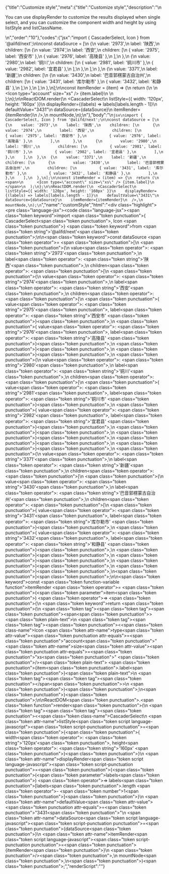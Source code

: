 {"title":"Customize style","meta":{"title":"Customize style","description":"\n<p>You can use displayRender to customize the results displayed when single select, and you can customize the component width and height by using listStyle and listClassName.</p>\n","order":"10"},"codes":{"jsx":"import { CascaderSelect, Icon } from '@alifd/next';\n\nconst dataSource = [\n  {\n    value: '2973',\n    label: '陕西',\n    children: [\n      {\n        value: '2974',\n        label: '西安',\n        children: [\n          { value: '2975', label: '西安市' },\n          { value: '2976', label: '高陵县' },\n        ],\n      },\n      {\n        value: '2980',\n        label: '铜川',\n        children: [\n          { value: '2981', label: '铜川市' },\n          { value: '2982', label: '宜君县' },\n        ],\n      },\n    ],\n  },\n  {\n    value: '3371',\n    label: '新疆',\n    children: [\n      {\n        value: '3430',\n        label: '巴音郭楞蒙古自治州',\n        children: [\n          { value: '3431', label: '库尔勒市' },\n          { value: '3432', label: '和静县' },\n        ],\n      },\n    ],\n  },\n];\n\nconst itemRender = (item) => {\n  return (\n    <span>\n      <Icon type=\"account\" size=\"xs\" /> {item.label}\n    </span>\n  );\n};\n\nReactDOM.render(\n  <CascaderSelect\n    listStyle={{ width: '120px', height: '160px' }}\n    displayRender={(labels) => labels[labels.length - 1]}\n    defaultValue=\"3431\"\n    dataSource={dataSource}\n    itemRender={itemRender}\n  />,\n  mountNode,\n);\n"},"body":"\n````jsx\nimport { CascaderSelect, Icon } from '@alifd/next';\n\nconst dataSource = [\n  {\n    value: '2973',\n    label: '陕西',\n    children: [\n      {\n        value: '2974',\n        label: '西安',\n        children: [\n          { value: '2975', label: '西安市' },\n          { value: '2976', label: '高陵县' },\n        ],\n      },\n      {\n        value: '2980',\n        label: '铜川',\n        children: [\n          { value: '2981', label: '铜川市' },\n          { value: '2982', label: '宜君县' },\n        ],\n      },\n    ],\n  },\n  {\n    value: '3371',\n    label: '新疆',\n    children: [\n      {\n        value: '3430',\n        label: '巴音郭楞蒙古自治州',\n        children: [\n          { value: '3431', label: '库尔勒市' },\n          { value: '3432', label: '和静县' },\n        ],\n      },\n    ],\n  },\n];\n\nconst itemRender = (item) => {\n  return (\n    <span>\n      <Icon type=\"account\" size=\"xs\" /> {item.label}\n    </span>\n  );\n};\n\nReactDOM.render(\n  <CascaderSelect\n    listStyle={{ width: '120px', height: '160px' }}\n    displayRender={(labels) => labels[labels.length - 1]}\n    defaultValue=\"3431\"\n    dataSource={dataSource}\n    itemRender={itemRender}\n  />,\n  mountNode,\n);\n````","name":"customStyle","html":"<script>(function(){'use strict';\n\nvar _next = require('@alifd/next');\n\nvar dataSource = [{\n  value: '2973',\n  label: '陕西',\n  children: [{\n    value: '2974',\n    label: '西安',\n    children: [{ value: '2975', label: '西安市' }, { value: '2976', label: '高陵县' }]\n  }, {\n    value: '2980',\n    label: '铜川',\n    children: [{ value: '2981', label: '铜川市' }, { value: '2982', label: '宜君县' }]\n  }]\n}, {\n  value: '3371',\n  label: '新疆',\n  children: [{\n    value: '3430',\n    label: '巴音郭楞蒙古自治州',\n    children: [{ value: '3431', label: '库尔勒市' }, { value: '3432', label: '和静县' }]\n  }]\n}];\n\nvar itemRender = function itemRender(item) {\n  return React.createElement(\n    'span',\n    null,\n    React.createElement(_next.Icon, { type: 'account', size: 'xs' }),\n    ' ',\n    item.label\n  );\n};\n\nReactDOM.render(React.createElement(_next.CascaderSelect, {\n  listStyle: { width: '120px', height: '160px' },\n  displayRender: function displayRender(labels) {\n    return labels[labels.length - 1];\n  },\n  defaultValue: '3431',\n  dataSource: dataSource,\n  itemRender: itemRender\n}), mountNode);})()</script><div class=\"highlight\"><pre class=\"language-jsx\"><code class=\"language-jsx\"><span class=\"token keyword\">import</span> <span class=\"token punctuation\">{</span> CascaderSelect<span class=\"token punctuation\">,</span> Icon <span class=\"token punctuation\">}</span> <span class=\"token keyword\">from</span> <span class=\"token string\">'@alifd/next'</span><span class=\"token punctuation\">;</span>\n\n<span class=\"token keyword\">const</span> dataSource <span class=\"token operator\">=</span> <span class=\"token punctuation\">[</span>\n  <span class=\"token punctuation\">{</span>\n    value<span class=\"token operator\">:</span> <span class=\"token string\">'2973'</span><span class=\"token punctuation\">,</span>\n    label<span class=\"token operator\">:</span> <span class=\"token string\">'陕西'</span><span class=\"token punctuation\">,</span>\n    children<span class=\"token operator\">:</span> <span class=\"token punctuation\">[</span>\n      <span class=\"token punctuation\">{</span>\n        value<span class=\"token operator\">:</span> <span class=\"token string\">'2974'</span><span class=\"token punctuation\">,</span>\n        label<span class=\"token operator\">:</span> <span class=\"token string\">'西安'</span><span class=\"token punctuation\">,</span>\n        children<span class=\"token operator\">:</span> <span class=\"token punctuation\">[</span>\n          <span class=\"token punctuation\">{</span> value<span class=\"token operator\">:</span> <span class=\"token string\">'2975'</span><span class=\"token punctuation\">,</span> label<span class=\"token operator\">:</span> <span class=\"token string\">'西安市'</span> <span class=\"token punctuation\">}</span><span class=\"token punctuation\">,</span>\n          <span class=\"token punctuation\">{</span> value<span class=\"token operator\">:</span> <span class=\"token string\">'2976'</span><span class=\"token punctuation\">,</span> label<span class=\"token operator\">:</span> <span class=\"token string\">'高陵县'</span> <span class=\"token punctuation\">}</span><span class=\"token punctuation\">,</span>\n        <span class=\"token punctuation\">]</span><span class=\"token punctuation\">,</span>\n      <span class=\"token punctuation\">}</span><span class=\"token punctuation\">,</span>\n      <span class=\"token punctuation\">{</span>\n        value<span class=\"token operator\">:</span> <span class=\"token string\">'2980'</span><span class=\"token punctuation\">,</span>\n        label<span class=\"token operator\">:</span> <span class=\"token string\">'铜川'</span><span class=\"token punctuation\">,</span>\n        children<span class=\"token operator\">:</span> <span class=\"token punctuation\">[</span>\n          <span class=\"token punctuation\">{</span> value<span class=\"token operator\">:</span> <span class=\"token string\">'2981'</span><span class=\"token punctuation\">,</span> label<span class=\"token operator\">:</span> <span class=\"token string\">'铜川市'</span> <span class=\"token punctuation\">}</span><span class=\"token punctuation\">,</span>\n          <span class=\"token punctuation\">{</span> value<span class=\"token operator\">:</span> <span class=\"token string\">'2982'</span><span class=\"token punctuation\">,</span> label<span class=\"token operator\">:</span> <span class=\"token string\">'宜君县'</span> <span class=\"token punctuation\">}</span><span class=\"token punctuation\">,</span>\n        <span class=\"token punctuation\">]</span><span class=\"token punctuation\">,</span>\n      <span class=\"token punctuation\">}</span><span class=\"token punctuation\">,</span>\n    <span class=\"token punctuation\">]</span><span class=\"token punctuation\">,</span>\n  <span class=\"token punctuation\">}</span><span class=\"token punctuation\">,</span>\n  <span class=\"token punctuation\">{</span>\n    value<span class=\"token operator\">:</span> <span class=\"token string\">'3371'</span><span class=\"token punctuation\">,</span>\n    label<span class=\"token operator\">:</span> <span class=\"token string\">'新疆'</span><span class=\"token punctuation\">,</span>\n    children<span class=\"token operator\">:</span> <span class=\"token punctuation\">[</span>\n      <span class=\"token punctuation\">{</span>\n        value<span class=\"token operator\">:</span> <span class=\"token string\">'3430'</span><span class=\"token punctuation\">,</span>\n        label<span class=\"token operator\">:</span> <span class=\"token string\">'巴音郭楞蒙古自治州'</span><span class=\"token punctuation\">,</span>\n        children<span class=\"token operator\">:</span> <span class=\"token punctuation\">[</span>\n          <span class=\"token punctuation\">{</span> value<span class=\"token operator\">:</span> <span class=\"token string\">'3431'</span><span class=\"token punctuation\">,</span> label<span class=\"token operator\">:</span> <span class=\"token string\">'库尔勒市'</span> <span class=\"token punctuation\">}</span><span class=\"token punctuation\">,</span>\n          <span class=\"token punctuation\">{</span> value<span class=\"token operator\">:</span> <span class=\"token string\">'3432'</span><span class=\"token punctuation\">,</span> label<span class=\"token operator\">:</span> <span class=\"token string\">'和静县'</span> <span class=\"token punctuation\">}</span><span class=\"token punctuation\">,</span>\n        <span class=\"token punctuation\">]</span><span class=\"token punctuation\">,</span>\n      <span class=\"token punctuation\">}</span><span class=\"token punctuation\">,</span>\n    <span class=\"token punctuation\">]</span><span class=\"token punctuation\">,</span>\n  <span class=\"token punctuation\">}</span><span class=\"token punctuation\">,</span>\n<span class=\"token punctuation\">]</span><span class=\"token punctuation\">;</span>\n\n<span class=\"token keyword\">const</span> <span class=\"token function-variable function\">itemRender</span> <span class=\"token operator\">=</span> <span class=\"token punctuation\">(</span><span class=\"token parameter\">item</span><span class=\"token punctuation\">)</span> <span class=\"token operator\">=></span> <span class=\"token punctuation\">{</span>\n  <span class=\"token keyword\">return</span> <span class=\"token punctuation\">(</span>\n    <span class=\"token tag\"><span class=\"token tag\"><span class=\"token punctuation\">&lt;</span>span</span><span class=\"token punctuation\">></span></span><span class=\"token plain-text\">\n      </span><span class=\"token tag\"><span class=\"token tag\"><span class=\"token punctuation\">&lt;</span><span class=\"token class-name\">Icon</span></span> <span class=\"token attr-name\">type</span><span class=\"token attr-value\"><span class=\"token punctuation attr-equals\">=</span><span class=\"token punctuation\">\"</span>account<span class=\"token punctuation\">\"</span></span> <span class=\"token attr-name\">size</span><span class=\"token attr-value\"><span class=\"token punctuation attr-equals\">=</span><span class=\"token punctuation\">\"</span>xs<span class=\"token punctuation\">\"</span></span> <span class=\"token punctuation\">/></span></span><span class=\"token plain-text\"> </span><span class=\"token punctuation\">{</span>item<span class=\"token punctuation\">.</span>label<span class=\"token punctuation\">}</span><span class=\"token plain-text\">\n    </span><span class=\"token tag\"><span class=\"token tag\"><span class=\"token punctuation\">&lt;/</span>span</span><span class=\"token punctuation\">></span></span>\n  <span class=\"token punctuation\">)</span><span class=\"token punctuation\">;</span>\n<span class=\"token punctuation\">}</span><span class=\"token punctuation\">;</span>\n\nReactDOM<span class=\"token punctuation\">.</span><span class=\"token function\">render</span><span class=\"token punctuation\">(</span>\n  <span class=\"token tag\"><span class=\"token tag\"><span class=\"token punctuation\">&lt;</span><span class=\"token class-name\">CascaderSelect</span></span>\n    <span class=\"token attr-name\">listStyle</span><span class=\"token script language-javascript\"><span class=\"token script-punctuation punctuation\">=</span><span class=\"token punctuation\">{</span><span class=\"token punctuation\">{</span> width<span class=\"token operator\">:</span> <span class=\"token string\">'120px'</span><span class=\"token punctuation\">,</span> height<span class=\"token operator\">:</span> <span class=\"token string\">'160px'</span> <span class=\"token punctuation\">}</span><span class=\"token punctuation\">}</span></span>\n    <span class=\"token attr-name\">displayRender</span><span class=\"token script language-javascript\"><span class=\"token script-punctuation punctuation\">=</span><span class=\"token punctuation\">{</span><span class=\"token punctuation\">(</span><span class=\"token parameter\">labels</span><span class=\"token punctuation\">)</span> <span class=\"token operator\">=></span> labels<span class=\"token punctuation\">[</span>labels<span class=\"token punctuation\">.</span>length <span class=\"token operator\">-</span> <span class=\"token number\">1</span><span class=\"token punctuation\">]</span><span class=\"token punctuation\">}</span></span>\n    <span class=\"token attr-name\">defaultValue</span><span class=\"token attr-value\"><span class=\"token punctuation attr-equals\">=</span><span class=\"token punctuation\">\"</span>3431<span class=\"token punctuation\">\"</span></span>\n    <span class=\"token attr-name\">dataSource</span><span class=\"token script language-javascript\"><span class=\"token script-punctuation punctuation\">=</span><span class=\"token punctuation\">{</span>dataSource<span class=\"token punctuation\">}</span></span>\n    <span class=\"token attr-name\">itemRender</span><span class=\"token script language-javascript\"><span class=\"token script-punctuation punctuation\">=</span><span class=\"token punctuation\">{</span>itemRender<span class=\"token punctuation\">}</span></span>\n  <span class=\"token punctuation\">/></span></span><span class=\"token punctuation\">,</span>\n  mountNode<span class=\"token punctuation\">,</span>\n<span class=\"token punctuation\">)</span><span class=\"token punctuation\">;</span></code></pre></div>","renderScript":"<script>(function(){'use strict';\n\nvar _createClass = function () { function defineProperties(target, props) { for (var i = 0; i < props.length; i++) { var descriptor = props[i]; descriptor.enumerable = descriptor.enumerable || false; descriptor.configurable = true; if (\"value\" in descriptor) descriptor.writable = true; Object.defineProperty(target, descriptor.key, descriptor); } } return function (Constructor, protoProps, staticProps) { if (protoProps) defineProperties(Constructor.prototype, protoProps); if (staticProps) defineProperties(Constructor, staticProps); return Constructor; }; }();\n\nvar _reactLive = require('react-live');\n\nvar _next = require('@alifd/next');\n\nfunction _classCallCheck(instance, Constructor) { if (!(instance instanceof Constructor)) { throw new TypeError(\"Cannot call a class as a function\"); } }\n\nfunction _possibleConstructorReturn(self, call) { if (!self) { throw new ReferenceError(\"this hasn't been initialised - super() hasn't been called\"); } return call && (typeof call === \"object\" || typeof call === \"function\") ? call : self; }\n\nfunction _inherits(subClass, superClass) { if (typeof superClass !== \"function\" && superClass !== null) { throw new TypeError(\"Super expression must either be null or a function, not \" + typeof superClass); } subClass.prototype = Object.create(superClass && superClass.prototype, { constructor: { value: subClass, enumerable: false, writable: true, configurable: true } }); if (superClass) Object.setPrototypeOf ? Object.setPrototypeOf(subClass, superClass) : subClass.__proto__ = superClass; }\n\nwindow.demoNames.push('customStyleEnUs');\n\n\nwindow.customStyleEnUsRenderScript = function customStyleEnUsRenderScript(liveDemo) {\n  var mountNode = document.getElementById('customStyleEnUs-mount');\n  if (liveDemo === \"false\") {\n    document.getElementById('customStyleEnUs-body').innerHTML = '<pre class=\"language-jsx\"><code class=\"language-jsx\"><span class=\"token keyword\">import</span> <span class=\"token punctuation\">{</span> CascaderSelect<span class=\"token punctuation\">,</span> Icon <span class=\"token punctuation\">}</span> <span class=\"token keyword\">from</span> <span class=\"token string\">\\'@alifd/next\\'</span><span class=\"token punctuation\">;</span>\\n\\n<span class=\"token keyword\">const</span> dataSource <span class=\"token operator\">=</span> <span class=\"token punctuation\">[</span>\\n  <span class=\"token punctuation\">{</span>\\n    value<span class=\"token operator\">:</span> <span class=\"token string\">\\'2973\\'</span><span class=\"token punctuation\">,</span>\\n    label<span class=\"token operator\">:</span> <span class=\"token string\">\\'\\u9655\\u897F\\'</span><span class=\"token punctuation\">,</span>\\n    children<span class=\"token operator\">:</span> <span class=\"token punctuation\">[</span>\\n      <span class=\"token punctuation\">{</span>\\n        value<span class=\"token operator\">:</span> <span class=\"token string\">\\'2974\\'</span><span class=\"token punctuation\">,</span>\\n        label<span class=\"token operator\">:</span> <span class=\"token string\">\\'\\u897F\\u5B89\\'</span><span class=\"token punctuation\">,</span>\\n        children<span class=\"token operator\">:</span> <span class=\"token punctuation\">[</span>\\n          <span class=\"token punctuation\">{</span> value<span class=\"token operator\">:</span> <span class=\"token string\">\\'2975\\'</span><span class=\"token punctuation\">,</span> label<span class=\"token operator\">:</span> <span class=\"token string\">\\'\\u897F\\u5B89\\u5E02\\'</span> <span class=\"token punctuation\">}</span><span class=\"token punctuation\">,</span>\\n          <span class=\"token punctuation\">{</span> value<span class=\"token operator\">:</span> <span class=\"token string\">\\'2976\\'</span><span class=\"token punctuation\">,</span> label<span class=\"token operator\">:</span> <span class=\"token string\">\\'\\u9AD8\\u9675\\u53BF\\'</span> <span class=\"token punctuation\">}</span><span class=\"token punctuation\">,</span>\\n        <span class=\"token punctuation\">]</span><span class=\"token punctuation\">,</span>\\n      <span class=\"token punctuation\">}</span><span class=\"token punctuation\">,</span>\\n      <span class=\"token punctuation\">{</span>\\n        value<span class=\"token operator\">:</span> <span class=\"token string\">\\'2980\\'</span><span class=\"token punctuation\">,</span>\\n        label<span class=\"token operator\">:</span> <span class=\"token string\">\\'\\u94DC\\u5DDD\\'</span><span class=\"token punctuation\">,</span>\\n        children<span class=\"token operator\">:</span> <span class=\"token punctuation\">[</span>\\n          <span class=\"token punctuation\">{</span> value<span class=\"token operator\">:</span> <span class=\"token string\">\\'2981\\'</span><span class=\"token punctuation\">,</span> label<span class=\"token operator\">:</span> <span class=\"token string\">\\'\\u94DC\\u5DDD\\u5E02\\'</span> <span class=\"token punctuation\">}</span><span class=\"token punctuation\">,</span>\\n          <span class=\"token punctuation\">{</span> value<span class=\"token operator\">:</span> <span class=\"token string\">\\'2982\\'</span><span class=\"token punctuation\">,</span> label<span class=\"token operator\">:</span> <span class=\"token string\">\\'\\u5B9C\\u541B\\u53BF\\'</span> <span class=\"token punctuation\">}</span><span class=\"token punctuation\">,</span>\\n        <span class=\"token punctuation\">]</span><span class=\"token punctuation\">,</span>\\n      <span class=\"token punctuation\">}</span><span class=\"token punctuation\">,</span>\\n    <span class=\"token punctuation\">]</span><span class=\"token punctuation\">,</span>\\n  <span class=\"token punctuation\">}</span><span class=\"token punctuation\">,</span>\\n  <span class=\"token punctuation\">{</span>\\n    value<span class=\"token operator\">:</span> <span class=\"token string\">\\'3371\\'</span><span class=\"token punctuation\">,</span>\\n    label<span class=\"token operator\">:</span> <span class=\"token string\">\\'\\u65B0\\u7586\\'</span><span class=\"token punctuation\">,</span>\\n    children<span class=\"token operator\">:</span> <span class=\"token punctuation\">[</span>\\n      <span class=\"token punctuation\">{</span>\\n        value<span class=\"token operator\">:</span> <span class=\"token string\">\\'3430\\'</span><span class=\"token punctuation\">,</span>\\n        label<span class=\"token operator\">:</span> <span class=\"token string\">\\'\\u5DF4\\u97F3\\u90ED\\u695E\\u8499\\u53E4\\u81EA\\u6CBB\\u5DDE\\'</span><span class=\"token punctuation\">,</span>\\n        children<span class=\"token operator\">:</span> <span class=\"token punctuation\">[</span>\\n          <span class=\"token punctuation\">{</span> value<span class=\"token operator\">:</span> <span class=\"token string\">\\'3431\\'</span><span class=\"token punctuation\">,</span> label<span class=\"token operator\">:</span> <span class=\"token string\">\\'\\u5E93\\u5C14\\u52D2\\u5E02\\'</span> <span class=\"token punctuation\">}</span><span class=\"token punctuation\">,</span>\\n          <span class=\"token punctuation\">{</span> value<span class=\"token operator\">:</span> <span class=\"token string\">\\'3432\\'</span><span class=\"token punctuation\">,</span> label<span class=\"token operator\">:</span> <span class=\"token string\">\\'\\u548C\\u9759\\u53BF\\'</span> <span class=\"token punctuation\">}</span><span class=\"token punctuation\">,</span>\\n        <span class=\"token punctuation\">]</span><span class=\"token punctuation\">,</span>\\n      <span class=\"token punctuation\">}</span><span class=\"token punctuation\">,</span>\\n    <span class=\"token punctuation\">]</span><span class=\"token punctuation\">,</span>\\n  <span class=\"token punctuation\">}</span><span class=\"token punctuation\">,</span>\\n<span class=\"token punctuation\">]</span><span class=\"token punctuation\">;</span>\\n\\n<span class=\"token keyword\">const</span> <span class=\"token function-variable function\">itemRender</span> <span class=\"token operator\">=</span> <span class=\"token punctuation\">(</span><span class=\"token parameter\">item</span><span class=\"token punctuation\">)</span> <span class=\"token operator\">=></span> <span class=\"token punctuation\">{</span>\\n  <span class=\"token keyword\">return</span> <span class=\"token punctuation\">(</span>\\n    <span class=\"token tag\"><span class=\"token tag\"><span class=\"token punctuation\">&lt;</span>span</span><span class=\"token punctuation\">></span></span><span class=\"token plain-text\">\\n      </span><span class=\"token tag\"><span class=\"token tag\"><span class=\"token punctuation\">&lt;</span><span class=\"token class-name\">Icon</span></span> <span class=\"token attr-name\">type</span><span class=\"token attr-value\"><span class=\"token punctuation attr-equals\">=</span><span class=\"token punctuation\">\"</span>account<span class=\"token punctuation\">\"</span></span> <span class=\"token attr-name\">size</span><span class=\"token attr-value\"><span class=\"token punctuation attr-equals\">=</span><span class=\"token punctuation\">\"</span>xs<span class=\"token punctuation\">\"</span></span> <span class=\"token punctuation\">/></span></span><span class=\"token plain-text\"> </span><span class=\"token punctuation\">{</span>item<span class=\"token punctuation\">.</span>label<span class=\"token punctuation\">}</span><span class=\"token plain-text\">\\n    </span><span class=\"token tag\"><span class=\"token tag\"><span class=\"token punctuation\">&lt;/</span>span</span><span class=\"token punctuation\">></span></span>\\n  <span class=\"token punctuation\">)</span><span class=\"token punctuation\">;</span>\\n<span class=\"token punctuation\">}</span><span class=\"token punctuation\">;</span>\\n\\nReactDOM<span class=\"token punctuation\">.</span><span class=\"token function\">render</span><span class=\"token punctuation\">(</span>\\n  <span class=\"token tag\"><span class=\"token tag\"><span class=\"token punctuation\">&lt;</span><span class=\"token class-name\">CascaderSelect</span></span>\\n    <span class=\"token attr-name\">listStyle</span><span class=\"token script language-javascript\"><span class=\"token script-punctuation punctuation\">=</span><span class=\"token punctuation\">{</span><span class=\"token punctuation\">{</span> width<span class=\"token operator\">:</span> <span class=\"token string\">\\'120px\\'</span><span class=\"token punctuation\">,</span> height<span class=\"token operator\">:</span> <span class=\"token string\">\\'160px\\'</span> <span class=\"token punctuation\">}</span><span class=\"token punctuation\">}</span></span>\\n    <span class=\"token attr-name\">displayRender</span><span class=\"token script language-javascript\"><span class=\"token script-punctuation punctuation\">=</span><span class=\"token punctuation\">{</span><span class=\"token punctuation\">(</span><span class=\"token parameter\">labels</span><span class=\"token punctuation\">)</span> <span class=\"token operator\">=></span> labels<span class=\"token punctuation\">[</span>labels<span class=\"token punctuation\">.</span>length <span class=\"token operator\">-</span> <span class=\"token number\">1</span><span class=\"token punctuation\">]</span><span class=\"token punctuation\">}</span></span>\\n    <span class=\"token attr-name\">defaultValue</span><span class=\"token attr-value\"><span class=\"token punctuation attr-equals\">=</span><span class=\"token punctuation\">\"</span>3431<span class=\"token punctuation\">\"</span></span>\\n    <span class=\"token attr-name\">dataSource</span><span class=\"token script language-javascript\"><span class=\"token script-punctuation punctuation\">=</span><span class=\"token punctuation\">{</span>dataSource<span class=\"token punctuation\">}</span></span>\\n    <span class=\"token attr-name\">itemRender</span><span class=\"token script language-javascript\"><span class=\"token script-punctuation punctuation\">=</span><span class=\"token punctuation\">{</span>itemRender<span class=\"token punctuation\">}</span></span>\\n  <span class=\"token punctuation\">/></span></span><span class=\"token punctuation\">,</span>\\n  mountNode<span class=\"token punctuation\">,</span>\\n<span class=\"token punctuation\">)</span><span class=\"token punctuation\">;</span>\\n</code></pre>\\n'.replace(/{backquote}/g, '`').replace(/{dollar}/g, '$');\n\n    var dataSource = [{\n      value: '2973',\n      label: '陕西',\n      children: [{\n        value: '2974',\n        label: '西安',\n        children: [{ value: '2975', label: '西安市' }, { value: '2976', label: '高陵县' }]\n      }, {\n        value: '2980',\n        label: '铜川',\n        children: [{ value: '2981', label: '铜川市' }, { value: '2982', label: '宜君县' }]\n      }]\n    }, {\n      value: '3371',\n      label: '新疆',\n      children: [{\n        value: '3430',\n        label: '巴音郭楞蒙古自治州',\n        children: [{ value: '3431', label: '库尔勒市' }, { value: '3432', label: '和静县' }]\n      }]\n    }];\n\n    var itemRender = function itemRender(item) {\n      return React.createElement(\n        'span',\n        null,\n        React.createElement(_next.Icon, { type: 'account', size: 'xs' }),\n        ' ',\n        item.label\n      );\n    };\n\n    ReactDOM.render(React.createElement(_next.CascaderSelect, {\n      listStyle: { width: '120px', height: '160px' },\n      displayRender: function displayRender(labels) {\n        return labels[labels.length - 1];\n      },\n      defaultValue: '3431',\n      dataSource: dataSource,\n      itemRender: itemRender\n    }), mountNode);\n\n    return;\n  }\n\n  var customStyleEnUsLiveScript = 'const dataSource = [\\n  {\\n    value: \"2973\",\\n    label: \"\\u9655\\u897F\",\\n    children: [\\n      {\\n        value: \"2974\",\\n        label: \"\\u897F\\u5B89\",\\n        children: [\\n          { value: \"2975\", label: \"\\u897F\\u5B89\\u5E02\" },\\n          { value: \"2976\", label: \"\\u9AD8\\u9675\\u53BF\" }\\n        ]\\n      },\\n      {\\n        value: \"2980\",\\n        label: \"\\u94DC\\u5DDD\",\\n        children: [\\n          { value: \"2981\", label: \"\\u94DC\\u5DDD\\u5E02\" },\\n          { value: \"2982\", label: \"\\u5B9C\\u541B\\u53BF\" }\\n        ]\\n      }\\n    ]\\n  },\\n  {\\n    value: \"3371\",\\n    label: \"\\u65B0\\u7586\",\\n    children: [\\n      {\\n        value: \"3430\",\\n        label: \"\\u5DF4\\u97F3\\u90ED\\u695E\\u8499\\u53E4\\u81EA\\u6CBB\\u5DDE\",\\n        children: [\\n          { value: \"3431\", label: \"\\u5E93\\u5C14\\u52D2\\u5E02\" },\\n          { value: \"3432\", label: \"\\u548C\\u9759\\u53BF\" }\\n        ]\\n      }\\n    ]\\n  }\\n];\\n\\nconst itemRender = item => {\\n  return (\\n    <span>\\n      <Icon type=\"account\" size=\"xs\" /> {item.label}\\n    </span>\\n  );\\n};\\n\\nReactDOM.render(\\n  <CascaderSelect\\n    listStyle={{ width: \"120px\", height: \"160px\" }}\\n    displayRender={labels => labels[labels.length - 1]}\\n    defaultValue=\"3431\"\\n    dataSource={dataSource}\\n    itemRender={itemRender}\\n  />,\\n  mountNode\\n);';\n  var emptyTheme = {\n    plain: {},\n    styles: [{\n      types: [],\n      styles: {}\n    }]\n  };\n\n  function renderAfter() {\n    ReactDOM.render(React.createElement(\n      _next.Balloon.Tooltip,\n      {\n        align: 't',\n        style: { maxWidth: 320 },\n        trigger: React.createElement('div', {\n          dangerouslySetInnerHTML: {\n            __html: '<pre class=\"language-jsx\"><code class=\"language-jsx\"><span class=\"token keyword\">import</span> <span class=\"token punctuation\">{</span> CascaderSelect<span class=\"token punctuation\">,</span> Icon <span class=\"token punctuation\">}</span> <span class=\"token keyword\">from</span> <span class=\"token string\">\\'@alifd/next\\'</span><span class=\"token punctuation\">;</span>\\n</code></pre>\\n'\n          }\n        })\n      },\n      '\\u7F16\\u8F91\\u6A21\\u5F0F\\u6682\\u4E0D\\u652F\\u6301\\u4FEE\\u6539\\u4F9D\\u8D56\\u5F15\\u5165'\n    ), document.getElementById('customStyleEnUs-live-import'));\n  }\n\n  var LiveRenderer = function (_React$Component) {\n    _inherits(LiveRenderer, _React$Component);\n\n    function LiveRenderer(props) {\n      _classCallCheck(this, LiveRenderer);\n\n      var _this = _possibleConstructorReturn(this, (LiveRenderer.__proto__ || Object.getPrototypeOf(LiveRenderer)).call(this, props));\n\n      _this.onBlur = function () {\n        var time = new Date().getTime();\n        window.top.postMessage({\n          type: 'ReactLiveEdit',\n          from: 'demo',\n          body: { name: 'customStyleEnUs', component: 'CascaderSelect', time: time }\n        }, '*');\n      };\n\n      return _this;\n    }\n\n    _createClass(LiveRenderer, [{\n      key: 'componentDidMount',\n      value: function componentDidMount() {\n        renderAfter();\n      }\n    }, {\n      key: 'render',\n      value: function render() {\n        return React.createElement(\n          _reactLive.LiveProvider,\n          {\n            code: customStyleEnUsLiveScript,\n            scope: { CascaderSelect: _next.CascaderSelect, Icon: _next.Icon, mountNode: mountNode },\n            noInline: true },\n          React.createElement(\n            'div',\n            { id: 'customStyleEnUs-live-editor' },\n            React.createElement(_reactLive.LiveError, { id: 'customStyleEnUs-live-error', className: 'react-live-error' }),\n            React.createElement('div', { id: 'customStyleEnUs-live-import' }),\n            React.createElement(\n              'div',\n              { id: 'customStyleEnUs-live-body', className: 'react-live-body' },\n              React.createElement(_reactLive.LiveEditor, { theme: emptyTheme, onBlur: this.onBlur })\n            ),\n            React.createElement('div', { id: 'customStyleEnUs-live-css' })\n          ),\n          React.createElement(_reactLive.LivePreview, null)\n        );\n      }\n    }]);\n\n    return LiveRenderer;\n  }(React.Component);\n\n  ReactDOM.render(React.createElement(LiveRenderer, null), document.getElementById('customStyleEnUs-body'));\n  return;\n};\n\nwindow.renderFuncs.push(customStyleEnUsRenderScript);\n\nfunction onRiddleOrCodePenClick(type) {\n  var time = new Date().getTime();\n  window.top.postMessage({\n    type: 'RiddleOrCodePenClick',\n    from: 'demo',\n    body: { name: 'customStyleEnUs', component: 'CascaderSelect', type: type, time: time }\n  }, '*');\n}\nReactDOM.render(React.createElement(\n  _next.Balloon.Tooltip,\n  {\n    align: 'b',\n    style: { maxWidth: 400 },\n    trigger: React.createElement(\n      'span',\n      { role: 'img', className: 'op-icon', onClick: function onClick() {\n          return onRiddleOrCodePenClick('CodePen');\n        } },\n      React.createElement(\n        'svg',\n        { viewBox: '0 0 20 20', fill: 'currentColor' },\n        React.createElement('path', {\n          d: 'M17.7207447,7.0537234 L10.2739362,2.0893617 C10.0952128,1.97021277 9.86223404,1.97021277 9.68404255,2.0893617 L2.23723404,7.0537234 C2.0893617,7.15212766 2.00053191,7.31861702 2.00053191,7.4962766 L2.00053191,12.4606383 C2.00053191,12.6382979 2.0893617,12.8047872 2.23723404,12.9031915 L9.68404255,17.8675532 C9.77340426,17.9271277 9.87606383,17.9569149 9.97925532,17.9569149 C10.0824468,17.9569149 10.1851064,17.9271277 10.2744681,17.8675532 L17.7212766,12.9031915 C17.8691489,12.8047872 17.9579787,12.6382979 17.9579787,12.4606383 L17.9579787,7.4962766 C17.9579787,7.31861702 17.8691489,7.15212766 17.7212766,7.0537234 L17.7207447,7.0537234 Z M9.9787234,11.8218085 L7.2143617,9.9787234 L9.9787234,8.1356383 L12.7430851,9.9787234 L9.9787234,11.8218085 Z M10.5106383,7.21170213 L10.5106383,3.52553191 L16.4664894,7.4962766 L13.7021277,9.3393617 L10.5106383,7.21170213 Z M9.44680851,7.21170213 L6.25531915,9.3393617 L3.49095745,7.4962766 L9.44680851,3.52553191 L9.44680851,7.21170213 Z M5.2962766,9.9787234 L3.06382979,11.4670213 L3.06382979,8.49042553 L5.2962766,9.9787234 Z M6.25531915,10.6180851 L9.44680851,12.7457447 L9.44680851,16.4319149 L3.49095745,12.4611702 L6.25531915,10.6180851 Z M10.5106383,12.7457447 L13.7021277,10.6180851 L16.4664894,12.4611702 L10.5106383,16.4319149 L10.5106383,12.7457447 Z M14.6611702,9.9787234 L16.893617,8.49042553 L16.893617,11.4670213 L14.6611702,9.9787234 Z' })\n      )\n    ) },\n  React.createElement(\n    'span',\n    null,\n    '\\u5728CodePen\\u4E2D\\u6253\\u5F00'\n  )\n), document.getElementById('customStyleEnUs-CodePen'));\nReactDOM.render(React.createElement(\n  _next.Balloon.Tooltip,\n  {\n    align: 'b',\n    style: { maxWidth: 400 },\n    trigger: React.createElement(\n      'span',\n      { role: 'img', className: 'op-icon', onClick: function onClick() {\n          return onRiddleOrCodePenClick('Riddle');\n        } },\n      React.createElement(\n        'svg',\n        { viewBox: '0 0 20 20', fill: 'currentColor' },\n        React.createElement('path', {\n          d: 'M12.0135981,2 C14.9585189,2 17.345849,4.38716704 17.345849,7.33333333 C17.345849,9.38478693 16.1882418,11.1657179 14.4903288,12.0578577 L17.2084049,16.7658872 C17.2378708,16.8169235 17.2591949,16.8704263 17.2727803,16.9248914 C17.3474476,17.0262914 17.3916465,17.1520943 17.3916465,17.2882205 C17.3916465,17.628088 17.1161295,17.9036051 16.7762619,17.9036051 L2.81174505,17.9048498 C2.75007855,17.9255976 2.68404472,17.9368421 2.61538462,17.9368421 C2.27551708,17.9368421 2,17.661325 2,17.3214575 L2,4.90050552 C2,4.44767651 2.36696407,4.08058607 2.8201909,4.08058607 L2.8201909,4.08058607 L4.598,4.08 L4.59829061,3.64037695 C4.59829061,2.78210363 5.25867561,2.07778272 6.09736436,2.00602116 L6.23871411,2 Z M11.9839597,3.23076923 L6.23745245,3.23076923 C6.01143198,3.23076923 5.82905984,3.41419855 5.82905984,3.64047008 L5.82905984,3.64047008 L5.829,4.08 L11.5615101,4.08058607 C13.3089935,4.08058607 14.7370181,5.4476011 14.8334247,7.17082808 L14.8386124,7.35677655 C14.8386124,9.16616658 13.3721154,10.632967 11.5615101,10.632967 L11.5615101,10.632967 L10.299,10.632 L12.6155561,14.6429723 C12.7020335,14.7927556 12.7183875,14.9637818 12.6748043,15.1180362 C12.6779184,15.1342067 12.6786336,15.1513556 12.6786336,15.1686715 C12.6786336,15.508539 12.4031165,15.7840561 12.063249,15.7840561 L5.39477011,15.7840561 C5.33908357,15.7840561 5.28512459,15.7766596 5.23382202,15.7627953 L5.21367522,15.7639098 L5.21367522,15.7639098 C4.87380768,15.7639098 4.59829061,15.4883927 4.59829061,15.1485252 L4.598,5.323 L3.23076923,5.32307709 L3.23,16.672 L15.733,16.672 L13.0769083,12.0713449 C12.9069827,11.7770252 13.0078241,11.40068 13.3021438,11.2307544 C13.3538063,11.200927 13.4079962,11.1794424 13.4631533,11.1658825 C14.9972153,10.5673738 16.0854701,9.07745387 16.0854701,7.33333333 C16.0854701,5.06705157 14.2491614,3.23076923 11.9839597,3.23076923 L11.9839597,3.23076923 Z M11.7212434,5.32867389 L11.5688942,5.32307709 L5.829,5.323 L5.82905984,11.0261966 C5.82905984,11.0464748 5.83052125,11.0664018 5.83334393,11.0858783 L5.84579569,11.1428571 L5.829,11.142 L5.829,14.553 L11.142,14.553 L8.71393544,10.3467056 C8.54400168,10.0523717 8.64484792,9.67600839 8.93918185,9.50607462 C9.01663814,9.46135521 9.09977514,9.43538787 9.18333591,9.42676402 L9.18350929,9.40512829 L11.5688942,9.40512829 C12.6982428,9.40512829 13.6102561,8.49132999 13.6102561,7.36410269 C13.6102561,6.23662753 12.6963072,5.32307709 11.5688942,5.32307709 Z' })\n      )\n    ) },\n  React.createElement(\n    'span',\n    null,\n    '\\u5728Riddle\\u4E2D\\u6253\\u5F00'\n  )\n), document.getElementById('customStyleEnUs-Riddle'));\nReactDOM.render(React.createElement(\n  _next.Balloon.Tooltip,\n  {\n    align: 'b',\n    style: { maxWidth: 320 },\n    trigger: React.createElement(\n      'span',\n      { className: 'code-box-code-action', onClick: function onClick() {\n          _next.Message.success('复制成功');\n        } },\n      React.createElement(\n        'svg',\n        { viewBox: '0 0 20 20', focusable: 'false', 'data-icon': 'snippets', width: '20px', height: '20px', fill: 'currentColor', 'aria-hidden': 'true' },\n        React.createElement('path', { d: 'M15,5 L15,18 L2,18 L2,5 L15,5 Z M14,6 L3,6 L3,17 L14,17 L14,6 Z M18,2 L18,15 L16,15 L16,13.999 L17,14 L17,3 L6,3 L6,4 L5,4 L5,2 L18,2 Z M9,8 L9,11 L12,11 L12,12 L9,12 L9,15 L8,15 L8,12 L5,12 L5,11 L8,11 L8,8 L9,8 Z' })\n      )\n    )\n  },\n  React.createElement(\n    'span',\n    null,\n    '\\u590D\\u5236\\u4EE3\\u7801'\n  )\n), document.getElementById('customStyleEnUs-copy-btn'));\nReactDOM.render(React.createElement(\n  React.Fragment,\n  null,\n  React.createElement(\n    _next.Balloon.Tooltip,\n    {\n      align: 'b',\n      style: { maxWidth: 400 },\n      trigger: React.createElement(\n        'span',\n        { id: 'customStyleEnUs-icon-show', className: 'code-box-code-action code-expand-icon-show' },\n        React.createElement(\n          'svg',\n          { alt: 'expand code', width: '20px', height: '20px', viewBox: '0 0 20 20', fill: 'currentColor' },\n          React.createElement('path', {\n            d: 'M14.4307124,13.5667899 L15.1349452,14.276759 L10.7473676,18.6288871 L6.42783259,14.2738791 L7.13782502,13.5696698 L10.7530744,17.2147744 L14.4307124,13.5667899 Z M4.79130753,8.067524 L16.3824174,11.1733525 L16.1235984,12.1392784 L4.53248848,9.03344983 L4.79130753,8.067524 Z M10.8154102,1.57503552 L15.1349452,5.93004351 L14.4249528,6.63425282 L10.809949,2.98914817 L7.13206544,6.6371327 L6.42783259,5.92716363 L10.8154102,1.57503552 Z',\n            transform: 'translate(10.457453, 10.101961) rotate(90.000000) translate(-10.457453, -10.101961) ' })\n        )\n      ) },\n    React.createElement(\n      'span',\n      null,\n      '\\u5C55\\u5F00\\u4EE3\\u7801',\n      React.createElement('br', null),\n      React.createElement('br', null),\n      '\\u5C0F\\u63D0\\u793A: ',\n      React.createElement('br', null),\n      React.createElement('br', null),\n      ' 1. \\u70B9\\u51FB\\u4E00\\u4E0B\\u4EE3\\u7801\\uFF0C\\u8BD5\\u4E00\\u8BD5\\u5728\\u7EBF\\u7F16\\u8F91\\u9884\\u89C8\\u5427\\uFF01 ',\n      React.createElement('br', null),\n      React.createElement('br', null),\n      '2. \\u9875\\u9762\\u53F3\\u4E0A\\u65B9 \\u6709 ',\n      React.createElement(\n        'strong',\n        null,\n        '\\u5168\\u5C40\\u4EE3\\u7801\\u5C55\\u5F00'\n      ),\n      ' \\u53CA ',\n      React.createElement(\n        'strong',\n        null,\n        '\\u5F00\\u542F\\u5728\\u7EBF\\u7F16\\u8F91'\n      ),\n      ' \\u6A21\\u5F0F\\u54DF\\uFF5E'\n    )\n  ),\n  React.createElement(\n    _next.Balloon.Tooltip,\n    {\n      align: 'b',\n      style: { maxWidth: 400 },\n      trigger: React.createElement(\n        'span',\n        { id: 'customStyleEnUs-icon-hide', className: 'code-box-code-action code-expand-icon-hide', style: { display: 'none' } },\n        React.createElement(\n          'svg',\n          { alt: 'expand code', width: '20px', height: '20px', viewBox: '0 0 20 20', style: { fill: '#3B9AFF' } },\n          React.createElement('path', {\n            d: 'M14.4307124,13.5667899 L15.1349452,14.276759 L10.7473676,18.6288871 L6.42783259,14.2738791 L7.13782502,13.5696698 L10.7530744,17.2147744 L14.4307124,13.5667899 Z M4.79130753,8.067524 L16.3824174,11.1733525 L16.1235984,12.1392784 L4.53248848,9.03344983 L4.79130753,8.067524 Z M10.8154102,1.57503552 L15.1349452,5.93004351 L14.4249528,6.63425282 L10.809949,2.98914817 L7.13206544,6.6371327 L6.42783259,5.92716363 L10.8154102,1.57503552 Z',\n            transform: 'translate(10.457453, 10.101961) rotate(90.000000) translate(-10.457453, -10.101961) ' })\n        )\n      ) },\n    React.createElement(\n      'span',\n      null,\n      '\\u6536\\u8D77\\u4EE3\\u7801',\n      React.createElement('br', null),\n      React.createElement('br', null),\n      '\\u5C0F\\u63D0\\u793A: ',\n      React.createElement('br', null),\n      React.createElement('br', null),\n      ' 1. \\u70B9\\u51FB\\u4E00\\u4E0B\\u4EE3\\u7801\\uFF0C\\u8BD5\\u4E00\\u8BD5\\u5728\\u7EBF\\u7F16\\u8F91\\u9884\\u89C8\\u5427\\uFF01 ',\n      React.createElement('br', null),\n      React.createElement('br', null),\n      '2. \\u9875\\u9762\\u53F3\\u4E0A\\u65B9 \\u6709 ',\n      React.createElement(\n        'strong',\n        null,\n        '\\u5168\\u5C40\\u4EE3\\u7801\\u5C55\\u5F00'\n      ),\n      ' \\u53CA ',\n      React.createElement(\n        'strong',\n        null,\n        '\\u5F00\\u542F\\u5728\\u7EBF\\u7F16\\u8F91'\n      ),\n      ' \\u6A21\\u5F0F\\u54DF\\uFF5E'\n    )\n  )\n), document.getElementById('customStyleEnUs-fold-code'));})()</script>"}